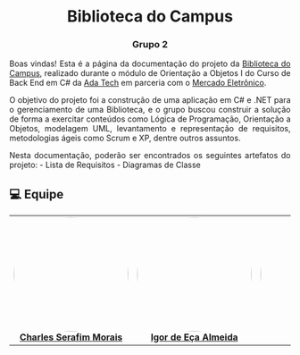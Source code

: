 <h1 align="center"> Biblioteca do Campus </h1>
<h3 align="center"> Grupo 2 </h3>

<p align="justify">
Boas vindas! Esta é a página da documentação do projeto da <a href="https://github.com/charles-serafim/AdaTech.BibliotecaDoCampus">Biblioteca do Campus</a>, realizado durante o módulo de Orientação a Objetos I do Curso de Back End em C# da <a href ="https://ada.tech/">Ada Tech</a> em parceria com o <a href ="https://ada.tech/">Mercado Eletrônico</a>.</p>

<p align="justify">
O objetivo do projeto foi a construção de uma aplicação em C# e .NET para o gerenciamento de uma Biblioteca, e o grupo buscou construir a solução de forma a exercitar conteúdos como Lógica de Programação, Orientação a Objetos, modelagem UML, levantamento e representação de requisitos, metodologias ágeis como Scrum e XP, dentre outros assuntos.</p>

<p align="justify">
Nesta documentação, poderão ser encontrados os seguintes artefatos do projeto:
- Lista de Requisitos
- Diagramas de Classe
</p>


## 💻 Equipe <a name="team"></a>

<div>
  <table>
    <tr>
        <td align="center"><a href="https://github.com/charles-serafim" target="_blank"><img style="border-radius: 50%;" src="https://avatars.githubusercontent.com/u/75335915?v=4" width="205px;"><br /><b>Charles Serafim Morais</b></a><br /><a href="https://github.com/charles-serafim" target="_blank"></a>
        </td>
        <td align="center"><a href="https://github.com/EA-Igor" target="_blank"><img style="border-radius: 50%;" src="https://avatars.githubusercontent.com/u/133886779?v=4" width="205px;"><br /><b>Igor de Eça Almeida</b></a><br /><a href="https://github.com/EA-Igor" target="_blank"></a>
        </td>
        <td align="center"><a href="https://github.com/luhyxi" target="_blank"><img style="border-radius: 50%;" src="https://avatars.githubusercontent.com/u/125469882?v=4" width="205px;"><br /><b>Luana Ritter</b></a><br /><a href="https://github.com/luhyxi" target="_blank"></a>
        </td>
        <td align="center"><a href="https://github.com/MonalisaFB" target="_blank"><img style="border-radius: 50%;" src="https://avatars.githubusercontent.com/u/142239212?v=4" width="205px;"><br /><b>Monalisa Freitas de Brito</b></a><br /><a href="https://github.com/MonalisaFB" target="_blank"></a>
        </td>
        <td align="center"><a href="https://github.com/Pedr0Siqueira" target="_blank"><img style="border-radius: 50%;" src="https://avatars.githubusercontent.com/u/146038715?v=4" width="205px;"><br /><b>Pedro Siqueira</b></a><br /><a href="https://github.com/Pedr0Siqueira" target="_blank"></a>
        </td>
        <td align="center"><a href="https://github.com/vinicius-de-souza" target="_blank"><img style="border-radius: 50%;" src="https://avatars.githubusercontent.com/u/89946937?v=4" width="205px;"><br /><b>Vinicius de Souza</b></a><br /><a href="https://github.com/vinicius-de-souza" target="_blank"></a>
        </td>
        <td align="center"><a href="https://github.com/Montaguine" target="_blank"><img style="border-radius: 50%;" src="https://avatars.githubusercontent.com/u/108194047?v=4" width="205px;"><br /><b>Yuri Cifuentes</b></a><br /><a href="https://github.com/Montaguine" target="_blank"></a>
        </td>
    </tr>
  </table>
</div>